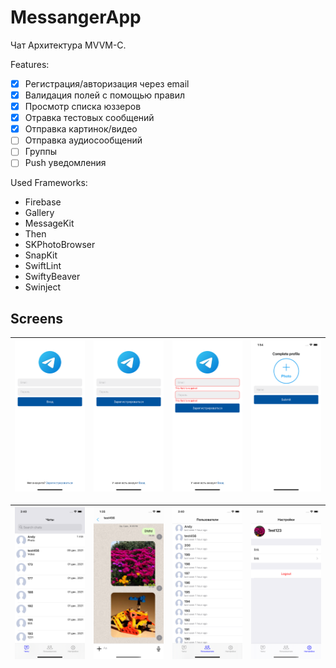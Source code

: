 #  MessangerApp

Чат
Архитектура MVVM-C.

Features:
- [x] Регистрация/авторизация через email
- [x] Валидация полей с помощью правил
- [x] Просмотр списка юззеров
- [x] Отравка тестовых сообщений
- [x] Отправка картинок/видео
- [ ] Отправка аудиосообщений
- [ ] Группы
- [ ] Push уведомления

Used Frameworks:
- Firebase
- Gallery
- MessageKit
- Then
- SKPhotoBrowser
- SnapKit
- SwiftLint
- SwiftyBeaver
- Swinject

## Screens

|![Login](assets/login.png)|![Reg](assets/reg.png)|![Validation](assets/validation.png)|![Complete Profile](assets/complete_profile.png)|
|:----------------------------:|:------------------------:|:------------------------:|:------------------------:|

|![Chats](assets/chats.png)|![Chat](assets/chat.png)|![Users](assets/users.png)|![Settings](assets/settings.png)|
|:----------------------------:|:----------------------------:|:------------------------:|:------------------------:|
